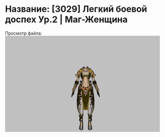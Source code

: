 # Название: [3029] Легкий боевой доспех Ур.2 | Маг-Женщина

Просмотр файла:
![p050003.png](p050003.png)